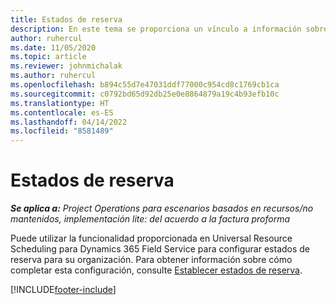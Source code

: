 ```yaml
---
title: Estados de reserva
description: En este tema se proporciona un vínculo a información sobre cómo configurar estados de reserva para Project Operations.
author: ruhercul
ms.date: 11/05/2020
ms.topic: article
ms.reviewer: johnmichalak
ms.author: ruhercul
ms.openlocfilehash: b894c55d7e47031ddf77000c954cd8c1769cb1ca
ms.sourcegitcommit: c0792bd65d92db25e0e8864879a19c4b93efb10c
ms.translationtype: HT
ms.contentlocale: es-ES
ms.lasthandoff: 04/14/2022
ms.locfileid: "8581489"
---
```

# <a name="booking-statuses"></a>Estados de reserva

_**Se aplica a:** Project Operations para escenarios basados en recursos/no mantenidos, implementación lite: del acuerdo a la factura proforma_

Puede utilizar la funcionalidad proporcionada en Universal Resource Scheduling para Dynamics 365 Field Service para configurar estados de reserva para su organización. Para obtener información sobre cómo completar esta configuración, consulte [Establecer estados de reserva](/dynamics365/field-service/set-up-booking-statuses).


[!INCLUDE[footer-include](../includes/footer-banner.md)]